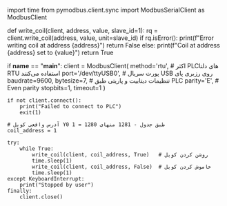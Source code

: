 import time
from pymodbus.client.sync import ModbusSerialClient as ModbusClient

def write_coil(client, address, value, slave_id=1):
    rq = client.write_coil(address, value, unit=slave_id)
    if rq.isError():
        print(f"Error writing coil at address {address}")
        return False
    else:
        print(f"Coil at address {address} set to {value}")
        return True

if __name__ == "__main__":
    client = ModbusClient(
        method='rtu',            # اکثر PLCهای دلتا RTU استفاده می‌کنند
        port='/dev/ttyUSB0',     # پورت سریال USB روی رزبری پای
        baudrate=9600,
        bytesize=7,              # تنظیمات دیتابیت و پاریتی طبق PLC
        parity='E',              # Even parity
        stopbits=1,
        timeout=1
    )

    if not client.connect():
        print("Failed to connect to PLC")
        exit(1)

    # آدرس واقعی کویل Y0 طبق جدول - 1281 منهای 1280 = 1
    coil_address = 1

    try:
        while True:
            write_coil(client, coil_address, True)   # روشن کردن کویل
            time.sleep(1)
            write_coil(client, coil_address, False)  # خاموش کردن کویل
            time.sleep(1)
    except KeyboardInterrupt:
        print("Stopped by user")
    finally:
        client.close()
